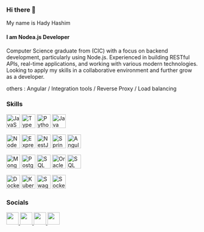 



### Hi there 👋
My name is Hady Hashim 
#### I am Nodea.js Developer 
Computer Science graduate from (CIC) with a focus on backend development, particularly using Node.js. Experienced in building RESTful APIs, real-time applications, and working with various modern technologies. Looking to apply my skills in a collaborative environment and further grow as a developer. 

others : Angular / Integration tools / Reverse Proxy / Load balancing 

### Skills  

<p align="left">


  <!-- Languages -->
  <a href="https://developer.mozilla.org/en-US/docs/Web/JavaScript" target="_blank"><img src="https://raw.githubusercontent.com/danielcranney/readme-generator/main/public/icons/skills/javascript-colored.svg" width="36" height="36" alt="JavaScript" /></a>
  <a href="https://www.typescriptlang.org/" target="_blank"><img src="https://raw.githubusercontent.com/danielcranney/readme-generator/main/public/icons/skills/typescript-colored.svg" width="36" height="36" alt="TypeScript" /></a>
  <a href="https://www.python.org/" target="_blank"><img src="https://raw.githubusercontent.com/danielcranney/readme-generator/main/public/icons/skills/python-colored.svg" width="36" height="36" alt="Python" /></a>
  <a href="https://www.java.com/" target="_blank"><img src="https://raw.githubusercontent.com/danielcranney/readme-generator/main/public/icons/skills/java-colored.svg" width="36" height="36" alt="Java" /></a>

  <!-- Frameworks -->
  <a href="https://nodejs.org/" target="_blank"><img src="https://raw.githubusercontent.com/danielcranney/readme-generator/main/public/icons/skills/nodejs-colored.svg" width="36" height="36" alt="NodeJS" /></a>
  <a href="https://expressjs.com/" target="_blank"><img src="https://raw.githubusercontent.com/danielcranney/readme-generator/main/public/icons/skills/express-colored.svg" width="36" height="36" alt="Express" /></a>
  <a href="https://nestjs.com/" target="_blank"><img src="https://raw.githubusercontent.com/danielcranney/readme-generator/main/public/icons/skills/nestjs-colored.svg" width="36" height="36" alt="NestJS" /></a>
 <a href="https://spring.io/projects/spring-boot" target="_blank"><img src="https://cdn.jsdelivr.net/gh/devicons/devicon/icons/spring/spring-original.svg" width="36" height="36" alt="Spring Boot"/></a>
<a href="https://angular.io/" target="_blank"><img src="https://cdn.jsdelivr.net/gh/devicons/devicon/icons/angularjs/angularjs-original.svg" width="36" height="36" alt="Angular"/></a>

  <!-- Databases -->
  <a href="https://www.mongodb.com/" target="_blank"><img src="https://raw.githubusercontent.com/danielcranney/readme-generator/main/public/icons/skills/mongodb-colored.svg" width="36" height="36" alt="MongoDB" /></a>
  <a href="https://www.postgresql.org/" target="_blank"><img src="https://raw.githubusercontent.com/danielcranney/readme-generator/main/public/icons/skills/postgresql-colored.svg" width="36" height="36" alt="PostgreSQL" /></a>
  <a href="https://www.microsoft.com/en-us/sql-server" target="_blank"><img src="https://cdn.jsdelivr.net/npm/simple-icons@v9/icons/microsoftsqlserver.svg" width="36" height="36" alt="SQL Server"/></a>
  <a href="https://www.oracle.com/database/" target="_blank"><img src="https://raw.githubusercontent.com/danielcranney/readme-generator/main/public/icons/skills/oracle-colored.svg" width="36" height="36" alt="Oracle" /></a>
  <a href="https://www.microsoft.com/en-us/sql-server" target="_blank"><img src="https://cdn.jsdelivr.net/npm/simple-icons@v9/icons/microsoftsqlserver.svg" width="36" height="36" alt="SQL Server"/></a>

  <!-- Integration & Tools -->
  <a href="https://www.docker.com/" target="_blank"><img src="https://raw.githubusercontent.com/danielcranney/readme-generator/main/public/icons/skills/docker-colored.svg" width="36" height="36" alt="Docker" /></a>
  <a href="https://kubernetes.io/" target="_blank"><img src="https://raw.githubusercontent.com/danielcranney/readme-generator/main/public/icons/skills/kubernetes-colored.svg" width="36" height="36" alt="Kubernetes" /></a>
  <a href="https://swagger.io/" target="_blank"><img src="https://cdn.jsdelivr.net/npm/simple-icons@v9/icons/swagger.svg" width="36" height="36" alt="Swagger"/></a>
 <a href="https://socket.io/" target="_blank"><img src="https://cdn.jsdelivr.net/npm/simple-icons@v9/icons/socketdotio.svg" width="36" height="36" alt="Socket.IO"/></a>
</p>

### Socials

<p align="left"> <a href="https://www.facebook.com/hady.hashim.7" target="_blank" rel="noreferrer">  <picture> <source media="(prefers-color-scheme: dark)" srcset="https://raw.githubusercontent.com/danielcranney/readme-generator/main/public/icons/socials/facebook-dark.svg" /><source media="(prefers-color-scheme: light)" srcset="https://raw.githubusercontent.com/danielcranney/readme-generator/main/public/icons/socials/facebook.svg" /><img src="https://raw.githubusercontent.com/danielcranney/readme-generator/main/public/icons/socials/facebook.svg" width="32" height="32" /></picture> 
</a> <a href="https://www.github.com/HadyHashiam" target="_blank" rel="noreferrer">

  <picture>
       <source media="(prefers-color-scheme: dark)" srcset="https://raw.githubusercontent.com/danielcranney/readme-generator/main/public/icons/socials/github-dark.svg" />
       <source media="(prefers-color-scheme: light)" srcset="https://raw.githubusercontent.com/danielcranney/readme-generator/main/public/icons/socials/github.svg" />
       <img src="https://raw.githubusercontent.com/danielcranney/readme-generator/main/public/icons/socials/github.svg" width="32" height="32" />
        </picture> </a>
      <a href="http://www.instagram.com/hady.hashim" target="_blank" rel="noreferrer"> 
        <picture> <source media="(prefers-color-scheme: dark)"
        srcset="https://raw.githubusercontent.com/danielcranney/readme-generator/main/public/icons/socials/instagram-dark.svg" />
        <source media="(prefers-color-scheme: light)" srcset="https://raw.githubusercontent.com/danielcranney/readme-generator/main/public/icons/socials/instagram.svg" /> 
        <img src="https://raw.githubusercontent.com/danielcranney/readme-generator/main/public/icons/socials/instagram.svg" width="32" height="32" /> 
        </picture> </a>
         <a href="https://www.linkedin.com/in/hady-hashim-09a9a022a" target="_blank" rel="noreferrer">
        <picture> <source media="(prefers-color-scheme: dark)" srcset="https://raw.githubusercontent.com/danielcranney/readme-generator/main/public/icons/socials/linkedin-dark.svg" />
        <source media="(prefers-color-scheme: light)" srcset="https://raw.githubusercontent.com/danielcranney/readme-generator/main/public/icons/socials/linkedin.svg" /> 
        <img src="https://raw.githubusercontent.com/danielcranney/readme-generator/main/public/icons/socials/linkedin.svg" width="32" height="32" /> 
        </picture> </a>
</p>






<!--
**HadyHashiam/HadyHashiam** is a ✨ _special_ ✨ repository because its `README.md` (this file) appears on your GitHub profile.

Here are some ideas to get you started:

- 🔭 I’m currently working on ...
- 🌱 I’m currently learning ...
- 👯 I’m looking to collaborate on ...
- 🤔 I’m looking for help with ...
- 💬 Ask me about ...
- 📫 How to reach me: ...
- 😄 Pronouns: ...
- ⚡ Fun fact: ...
-->
